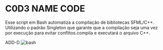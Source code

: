 # C0D3 NAME CODE


Esse script em Bash automatiza a compilação de bibliotecas SFML/C++. Utilizando o padrão Singleton que garante que a compilação seja uma vez por execução para evitar conflitos.compila e executará o arquivo C++.


ADD-D
![bash](https://img.shields.io/badge/GNU%20Bash-4EAA25.svg?style=for-the-badge&logo=GNU-Bash&logoColor=white)

